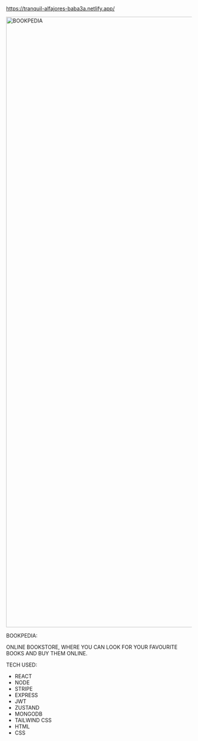 
https://tranquil-alfajores-baba3a.netlify.app/

<img width="1653" alt="BOOKPEDIA" src="https://github.com/user-attachments/assets/16ec68a0-afdb-429d-a5ba-30efc3ffde4a" />


BOOKPEDIA:

ONLINE BOOKSTORE, WHERE YOU CAN LOOK FOR YOUR FAVOURITE BOOKS AND BUY THEM ONLINE.

TECH USED:
- REACT
- NODE
- STRIPE
- EXPRESS
- JWT
- ZUSTAND
- MONGODB
- TAILWIND CSS
- HTML
- CSS
